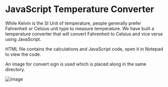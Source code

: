 # JavaScript Temperature Converter

While Kelvin is the SI Unit of temperature, people generally prefer Fahrenheit or Celsius unit type to measure temperature. We have built a temperature converter that will convert Fahrenheit to Celsius and vice versa using JavaScript.

HTML file contains the calculations and JavaScript code, open it in Notepad to view the code.

An image for convert sign is used which is placed along in the same directory.

![image](https://user-images.githubusercontent.com/119028474/203920345-de8d5e1a-5629-4a68-9a6a-d7a4e0c9868d.png)
